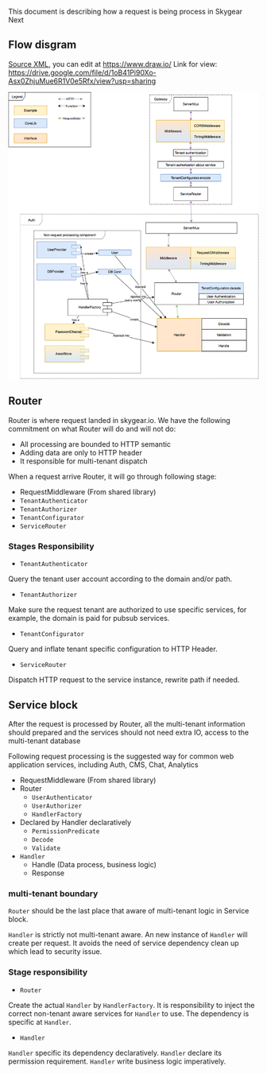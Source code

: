 This document is describing how a request is being process in Skygear Next

## Flow disgram

[Source XML](./request-processing.xml), you can edit at https://www.draw.io/
Link for view: https://drive.google.com/file/d/1oB41Pi90Xo-Asx0ZhjuMue6R1V0e5Rfx/view?usp=sharing

![Request Processing](./request-processing.png)

## Router

Router is where request landed in skygear.io. We have the following commitment
on what Router will do and will not do:

- All processing are bounded to HTTP semantic
- Adding data are only to HTTP header
- It responsible for multi-tenant dispatch

When a request arrive Router, it will go through following stage:

- RequestMiddleware (From shared library)
- `TenantAuthenticator`
- `TenantAuthorizer`
- `TenantConfigurator`
- `ServiceRouter`

### Stages Responsibility

- `TenantAuthenticator`

Query the tenant user account according to the domain and/or path.

- `TenantAuthorizer`

Make sure the request tenant are authorized to use specific services, for
example, the domain is paid for pubsub services.

- `TenantConfigurator`

Query and inflate tenant specific configuration to HTTP Header.

- `ServiceRouter`

Dispatch HTTP request to the service instance, rewrite path if needed.


## Service block

After the request is processed by Router, all the multi-tenant information
should prepared and the services should not need extra IO, access to the
multi-tenant database

Following request processing is the suggested way for common web application
services, including Auth, CMS, Chat, Analytics

- RequestMiddleware (From shared library)
- Router
  - `UserAuthenticator`
  - `UserAuthorizer`
  - `HandlerFactory`
- Declared by Handler declaratively
  - `PermissionPredicate`
  - `Decode`
  - `Validate`
- `Handler`
  - Handle (Data process, business logic)
  - Response

### multi-tenant boundary

`Router` should be the last place that aware of multi-tenant logic in Service
block.

`Handler` is strictly not multi-tenant aware. An new instance of `Handler`
will create per request. It avoids the need of service dependency clean up
which lead to security issue.

### Stage responsibility

- `Router`

Create the actual `Handler` by `HandlerFactory`. It is responsibility to
inject the correct non-tenant aware services for `Handler` to use. The
dependency is specific at `Handler`.

- `Handler`

`Handler` specific its dependency declaratively.
`Handler` declare its permission requirement.
`Handler` write business logic imperatively.
